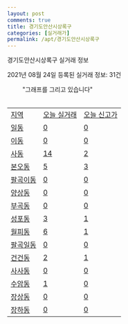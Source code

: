 ```yaml
---
layout: post
comments: true
title: 경기도안산시상록구
categories: [실거래가]
permalink: /apt/경기도안산시상록구
---
```


경기도안산시상록구 실거래 정보

2021년 08월 24일 등록된 실거래 정보: 31건

<!--<script async src="https://pagead2.googlesyndication.com/pagead/js/adsbygoogle.js?client=ca-pub-3485438051770037"
 crossorigin="anonymous"></script>-->

<script type="text/javascript">
  google.charts.load('current', {'packages':['corechart']});
  google.charts.setOnLoadCallback(drawChart);

  function drawChart() {
    var data = google.visualization.arrayToDataTable([['거래일', '매매', '전월세', '전매'], ['19-10', 0, 0, 259], ['19-11', 0, 0, 187], ['19-12', 0, 0, 175], ['20-01', 0, 0, 116], ['20-02', 0, 0, 145], ['20-03', 0, 0, 91], ['20-04', 0, 0, 50], ['20-05', 0, 0, 66], ['20-06', 0, 0, 83], ['20-07', 0, 0, 22], ['20-08', 76, 78, 6], ['20-09', 184, 299, 22], ['20-10', 235, 260, 20], ['20-11', 312, 248, 22], ['20-12', 337, 242, 21], ['21-01', 659, 264, 14], ['21-02', 404, 350, 4], ['21-03', 274, 324, 5], ['21-04', 213, 210, 0], ['21-05', 198, 369, 0], ['21-06', 184, 393, 0], ['21-07', 146, 298, 0], ['21-08', 31, 75, 0]]);

    var options = {
      title: '최근 1년간 유형별 거래량 추이',
      legend: { position: 'bottom' }
    };

    setTimeout(function() {
        var chart = new google.visualization.LineChart(document.getElementById('columnchart_material'));
        chart.draw(data, (options));
        document.getElementById('loading').style.display = 'none';
    }, 1000);

  }
</script>

<div id="loading" style="z-index:20; display: block; margin-left: 35px">"그래프를 그리고 있습니다"</div>
<div id="columnchart_material" style="width: 95%; margin-left: -35px; display: block"></div>
<!--<div style="width: 95%; margin-left: -35px; display: block">
      <script async src="https://pagead2.googlesyndication.com/pagead/js/adsbygoogle.js?client=ca-pub-3485438051770037"
          crossorigin="anonymous"></script>
      <ins class="adsbygoogle"
          style="display:block"
          data-ad-format="fluid"
          data-ad-layout-key="-fb+5w+4e-db+86"
          data-ad-client="ca-pub-3485438051770037"
          data-ad-slot="1827090281"></ins>
      <script>
          (adsbygoogle = window.adsbygoogle || []).push({});
      </script>
</div>-->
<br>
<table class="sortable">
  <tr>
    <td><a href="#">지역</a></td>
    <td><a href="#">오늘 실거래</a></td>
    <td><a href="#">오늘 신고가</a></td>
  </tr>

  
  <tr class="item">
    <td><a href="경기도안산시상록구일동">일동</a></td>
    <td><a href="경기도안산시상록구일동">0</a></td>
    <td><a href="경기도안산시상록구일동">0</a></td>
  </tr>
    

  <tr class="item">
    <td><a href="경기도안산시상록구이동">이동</a></td>
    <td><a href="경기도안산시상록구이동">0</a></td>
    <td><a href="경기도안산시상록구이동">0</a></td>
  </tr>
    

  <tr class="item">
    <td><a href="경기도안산시상록구사동">사동</a></td>
    <td><a href="경기도안산시상록구사동">14</a></td>
    <td><a href="경기도안산시상록구사동">2</a></td>
  </tr>
    

  <tr class="item">
    <td><a href="경기도안산시상록구본오동">본오동</a></td>
    <td><a href="경기도안산시상록구본오동">5</a></td>
    <td><a href="경기도안산시상록구본오동">3</a></td>
  </tr>
    

  <tr class="item">
    <td><a href="경기도안산시상록구팔곡이동">팔곡이동</a></td>
    <td><a href="경기도안산시상록구팔곡이동">0</a></td>
    <td><a href="경기도안산시상록구팔곡이동">0</a></td>
  </tr>
    

  <tr class="item">
    <td><a href="경기도안산시상록구양상동">양상동</a></td>
    <td><a href="경기도안산시상록구양상동">0</a></td>
    <td><a href="경기도안산시상록구양상동">0</a></td>
  </tr>
    

  <tr class="item">
    <td><a href="경기도안산시상록구부곡동">부곡동</a></td>
    <td><a href="경기도안산시상록구부곡동">0</a></td>
    <td><a href="경기도안산시상록구부곡동">0</a></td>
  </tr>
    

  <tr class="item">
    <td><a href="경기도안산시상록구성포동">성포동</a></td>
    <td><a href="경기도안산시상록구성포동">3</a></td>
    <td><a href="경기도안산시상록구성포동">1</a></td>
  </tr>
    

  <tr class="item">
    <td><a href="경기도안산시상록구월피동">월피동</a></td>
    <td><a href="경기도안산시상록구월피동">6</a></td>
    <td><a href="경기도안산시상록구월피동">1</a></td>
  </tr>
    

  <tr class="item">
    <td><a href="경기도안산시상록구팔곡일동">팔곡일동</a></td>
    <td><a href="경기도안산시상록구팔곡일동">0</a></td>
    <td><a href="경기도안산시상록구팔곡일동">0</a></td>
  </tr>
    

  <tr class="item">
    <td><a href="경기도안산시상록구건건동">건건동</a></td>
    <td><a href="경기도안산시상록구건건동">2</a></td>
    <td><a href="경기도안산시상록구건건동">1</a></td>
  </tr>
    

  <tr class="item">
    <td><a href="경기도안산시상록구사사동">사사동</a></td>
    <td><a href="경기도안산시상록구사사동">0</a></td>
    <td><a href="경기도안산시상록구사사동">0</a></td>
  </tr>
    

  <tr class="item">
    <td><a href="경기도안산시상록구수암동">수암동</a></td>
    <td><a href="경기도안산시상록구수암동">1</a></td>
    <td><a href="경기도안산시상록구수암동">0</a></td>
  </tr>
    

  <tr class="item">
    <td><a href="경기도안산시상록구장상동">장상동</a></td>
    <td><a href="경기도안산시상록구장상동">0</a></td>
    <td><a href="경기도안산시상록구장상동">0</a></td>
  </tr>
    

  <tr class="item">
    <td><a href="경기도안산시상록구장하동">장하동</a></td>
    <td><a href="경기도안산시상록구장하동">0</a></td>
    <td><a href="경기도안산시상록구장하동">0</a></td>
  </tr>
    


</table>


    